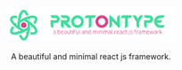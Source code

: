 <p align="center">
<a href="https://github.com/matheusantonio208/protontype"><img src="https://github.com/matheusantonio208/protontype/blob/main/.branding/logo-protontype-git.svg?raw=true" alt="A beautiful and minimal react js framework." width="300"></a><br><br>
A beautiful and minimal react js framework.
</p>
